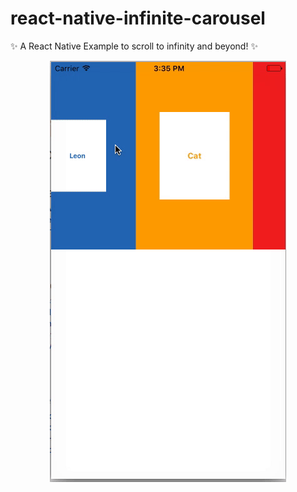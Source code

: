 # react-native-infinite-carousel
✨ A React Native Example to scroll to infinity and beyond! ✨

<p align="center">
<img src="screenshot.gif">
</p>
